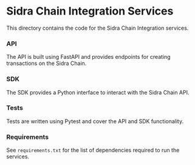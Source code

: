 # Sidra Chain Integration Services

This directory contains the code for the Sidra Chain Integration services.

### API

The API is built using FastAPI and provides endpoints for creating transactions on the Sidra Chain.

### SDK

The SDK provides a Python interface to interact with the Sidra Chain API.

### Tests

Tests are written using Pytest and cover the API and SDK functionality.

### Requirements

See `requirements.txt` for the list of dependencies required to run the services.
